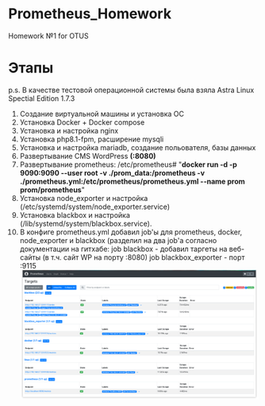# Prometheus_Homework
Homework №1 for OTUS

# Этапы
p.s. В качестве тестовой операционной системы была взяла Astra Linux Spectial Edition 1.7.3

1. Создание виртуальной машины и установка ОС
2. Установка Docker + Docker compose
3. Установка и настройка nginx
4. Установка php8.1-fpm, расширение mysqli
5. Установка и настройка mariadb, создание польователя, базы данных
6. Развертывание CMS WordPress **(:8080)**
7. Развертывание prometheus: /etc/prometheus# "**docker run -d -p 9090:9090 --user root -v ./prom_data:/prometheus -v ./prometheus.yml:/etc/prometheus/prometheus.yml --name prom prom/prometheus**"
8. Установка node_exporter и настройка (/etc/systemd/system/node_exporter.service)
9. Установка blackbox и настройка (/lib/systemd/system/blackbox.service).
10. В конфиге prometheus.yml добавил job'ы для prometheus, docker, node_exporter и blackbox (разделил на два job'а согласно документации на гитхабе:
                                                                                                                                                    job blackbox          - добавил таргеты на веб-сайты (в т.ч. сайт WP на порту :8080)
                                                                                                                                                    job blackbox_exporter - порт :9115
![Prometheus active targets](https://github.com/FroksonTy/Prometheus_Homework/blob/main/Prom_targets.png)

    
